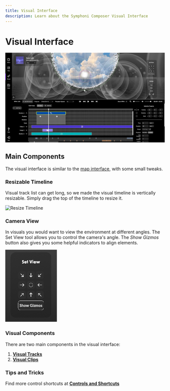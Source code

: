 ```yaml
---
title: Visual Interface
description: Learn about the Symphoni Composer Visual Interface
---
```


# Visual Interface

![Visual Interface](/img/visualinterface.png)

## Main Components
The visual interface is similar to the [map interface](/docs/map/map-interface), with some small tweaks.

### Resizable Timeline
Visual track list can get long, so we made the visual timeline is vertically resizable. Simply drag the top of the timeline to resize it.

![Resize Timeline](/img/resizetimeline.gif)

### Camera View
In visuals you would want to view the environment at different angles. The Set View tool allows you to control the camera's angle.
The _Show Gizmos_ button also gives you some helpful indicators to align elements.

![Set View](/img/setview.png)

### Visual Components
There are two main components in the visual interface:
1. **[Visual Tracks](/docs/visual/editing-track)**
2. **[Visual Clips](/docs/visual/editing-clip)**

### Tips and Tricks
Find more control shortcuts at **[Controls and Shortcuts](/docs/controls)**